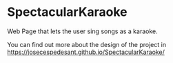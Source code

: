 # SpectacularKaraoke
Web Page that lets the user sing songs as a karaoke.

You can find out more about the design of the project in https://josecespedesant.github.io/SpectacularKaraoke/ 
